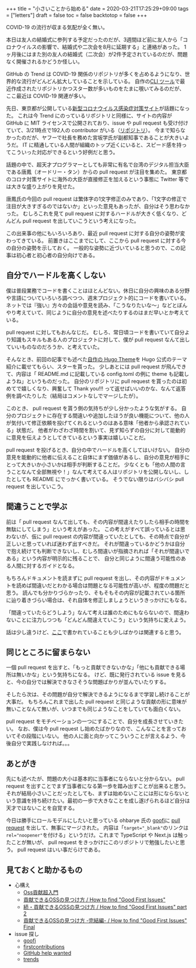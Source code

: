 +++
title = "小さいことから始める"
date = 2020-03-21T17:25:29+09:00
tags = ["letters"]
draft = false
toc = false
backtotop = false
+++

COVID-19 の流行が収まる気配が全く無い。

本日は友人の結婚式に参列する予定だったのだが、3週間ほど前に友人から「コロナウイルスの影響で、結婚式や二次会を8月に延期する」と連絡があった。
1ヶ月後にはまた別の友人の結婚式（二次会）が2件予定されているのだが、問題なく開催されるかどうか怪しい。

GitHub の Trend は COVID-19 関係のリポジトリが多くを占めるようになり、世界的な流行がどんどん拡大していることを示している。
自作の[CLI ツール](https://github.com/matsuyoshi30/go-trendrepo)で最近作成されたリポジトリかつスター数が多いものをたまに覗いてみるのだが、
ここ最近は COVID-19 関連が多い。

先日、東京都が公開している[新型コロナウイルス感染症対策サイト](https://stopcovid19.metro.tokyo.lg.jp/)が話題になった。
これは今 Trend にのっているリポジトリと同様に、サイトの内容が GitHub に MIT ライセンスで公開されており、issue や pull request も受け付けていて、3/21時点で192人の contributor がいる（[リポジトリ](https://github.com/tokyo-metropolitan-gov/covid19)）。
今まで知らなかったのだが、ヤフーで社長を務めた宮坂学氏が副都知事であることが大きいようだ。
IT に精通している人間が組織のトップ近くにいると、スピード感を持ってこういった対応ができるという好例だと思う。

話題の中で、超天才プログラマーとしても非常に有名で台湾のデジタル担当大臣である唐鳳（オードリー・タン）からの pull request が注目を集めた。
東京都のコロナ対策サイトに海外の大臣が直接修正を加えるという事態に Twitter 等では大きな盛り上がりを見せた。

唐鳳氏の今回の pull request は繁体字の1文字修正のみであり、「1文字の修正で注目が大きすぎるのではないか」といった意見もあったが、自分はそう思わなかった。
むしろこれを見て pull request に対するハードルが大きく低くなり、どんどん pull request を出していこうという考えになった。

この出来事の他にもいろいろあり、最近 pull request に対する自分の姿勢が変わってきている。
前置きはここまでにして、ここから pull request に対する今の自分の姿勢を示しておく。
一般的な姿勢に近づいていると思うので、この記事は初心者と初心者の自分向けである。

## 自分でハードルを高くしない

僕は普段業務でコードを書くことはほとんどない。休日に自分の興味のある分野や言語についていろいろ調べつつ、週末プロジェクト的にコードを書いている。
ネットでは『強い』方々の会話や意見を読み、「こうなりたいな〜」などとぼんやり考えていて、同じように自分の意見を述べたりするのはまだ早いとか考えている。

pull request に対してもおんなじだ。
むしろ、常日頃コードを書いていて自分より知識もスキルもある人のプロジェクトに対して、僕が pull request なんて出していいものなのだろうか、と考えていた。

そんなとき、前回の記事でも述べた[自作の Hugo Theme](https://github.com/matsuyoshi30/harbor)を Hugo 公式のテーマ紹介に載せてもらい、スターを貰った。
少しあとには pull request が飛んできて、内容は「 README.md に記載している config.toml の例に theme も記載しようね」というものだった。
自分のリポジトリに pull request を貰ったのは初めてで嬉しくなり、興奮して Thank you!!! って返せばいいのかな、なんて返答例を調べたりした（結局はコメントなしでマージしたが）。

このとき、 pull request を貰う側の気持ちが少し分かったような気がする。
自分のプロジェクトに存在する間違いや追加したほうが良い機能について、他の人が気付いて修正依頼を投げてくれるというのはある意味「他者から承認されている」状態だ。
他者がわざわざ時間を割いて、見ず知らずの自分に対して能動的に意見を伝えようとしてきているという事実は嬉しいことだ。

pull request を投げるとき、自分の中でハードルを高くしてはいけない。
自分の意見を能動的に他者に伝えること自体にまず価値があるし、自分の意見が相手にとって大きいか小さいかは相手が判断することだ。
少なくとも「他の人間の言うことなんて全部無視や！」なんて考えてる人はリポジトリを公開しないし、したとしても README にでっかく書いている。
そうでない限りはバシバシ pull request を出していこう。

## 間違うことで学ぶ

前は「 pull request なんて出しても、その内容が間違えたりしたら相手の時間を無駄にしてしまう」という考えがあった。
この考えがすべて誤っているとは思わないが、仮に pull request の内容が間違っていたとしても、その時点で自分が正しいと思っていれば迷わず出すべきだ。
それが間違っているかどうかは自分で抱え続けても判断できないし、むしろ間違いが指摘されれば「それが間違いである」という内容が明示的に残ることで、
自分と同じように間違う可能性のある人間に対するガイドとなる。

もちろんドキュメントを読まずに pull request を出し、その内容がドキュメントを読めば間違いだとわかる場合は問題となる可能性が高いが、程度の問題だと思う。
読んでも分かりづらかったり、そもそもその内容が記載されている箇所に辿り着きづらい場合は、それ自体を修正しましょうというきっかけにもなる。

「間違っていたらどうしよう」なんて考えは誰のためにもならないので、間違わないことに注力しつつも「どんどん間違えていこう」という気持ちに変えよう。

話は少し違うけど、[ここ](http://blog.practical-scheme.net/shiro/20161229-100-rejections)で書かれていることも少しばかりは関連すると思う。

## 同じところに留まらない

一個 pull request を出すと、「もっと貢献できないかな」「他にも貢献できる場所は無いかな」という気持ちになる。
けど、既に発行されている issue を見ると、今の自分では解決できなさそうな問題ばかりが並んでいたりする。

そしたら次は、その問題が自分で解決できるようになるまで学習し続けることが大事だ。
もちろんこれまで出した pull request と同じような貢献の形に意味が無いことなんて無いが、いつまでも同じようなことをしていても面白くない。

pull request をモチベーションの一つにすることで、自分を成長させていきたい。
なお、僕は今 pull request し始めたばかりなので、こんなことを言っておいてその段階にいない。
他の人に面と向かってこういうことが言えるよう、今後自分で実践しなければ。。。

## あとがき

先にも述べたが、問題の大小は基本的に当事者にならないと分からない。 pull request を出すことでまず当事者になる第一歩を踏み出すことが出来ると思う。
それが結局小さいことだったとしても、まずは始めないことには形にならないという意識を持ち続けたい。最初の一歩で大きなことを成し遂げられるほど自分は天才ではないことを自覚する。

今日は勝手にロールモデルにしたいと思っている ohbarye 氏の [goofi](https://github.com/ohbarye/goofi)に [pull request](https://github.com/ohbarye/goofi/pull/277) を出して、無事にマージされた。
内容は「`target="_blank"`のリンクは`rel="noopener"`を付ける」というだけ。これまで TypeScript や Next.js は触ったことが無いが、 pull request をきっかけにこのリポジトリで勉強したいと思う。
pull request はいい事だらけである。

## 見ておくと助かるもの

- 心構え
    - [Oss貢献超入門](https://www.slideshare.net/shigemk2/oss-78585757)
    - [貢献できるOSSの見つけ方 / How to find "Good First Issues"](https://speakerdeck.com/ohbarye/how-to-find-good-first-issues)
    - [続・貢献できるOSSの見つけ方 / How to find "Good First Issues" part 2](https://speakerdeck.com/ohbarye/how-to-find-good-first-issues-part-2)
    - [貢献できるOSSの見つけ方 -完結編- / How to find "Good First Issues" Final](https://speakerdeck.com/ohbarye/how-to-find-good-first-issues-final)
-  issue 探し
    - [goofi](https://goofi.now.sh/)
    - [firstcontributions](https://firstcontributions.github.io/)
    - [GitHub help wanted](http://github-help-wanted.com/)
    - [trends](https://trends.now.sh/)